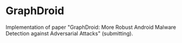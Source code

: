 # GraphDroid
Implementation of paper "GraphDroid: More Robust Android Malware Detection against Adversarial Attacks" (submitting).
